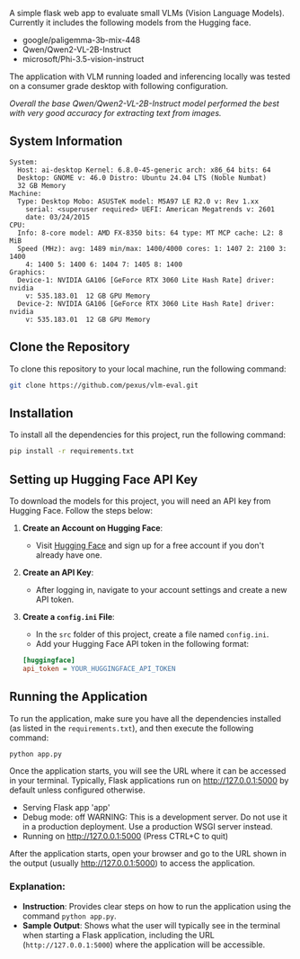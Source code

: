 A simple flask web app to evaluate small VLMs (Vision Language Models). Currently it includes the following models from the Hugging face. 
- google/paligemma-3b-mix-448
- Qwen/Qwen2-VL-2B-Instruct
- microsoft/Phi-3.5-vision-instruct

The application with VLM running loaded and inferencing locally was tested on a consumer grade desktop with following configuration.

_Overall the base Qwen/Qwen2-VL-2B-Instruct model performed the best with very good accuracy for extracting text from images._

## System Information

```plaintext
System:
  Host: ai-desktop Kernel: 6.8.0-45-generic arch: x86_64 bits: 64
  Desktop: GNOME v: 46.0 Distro: Ubuntu 24.04 LTS (Noble Numbat)
  32 GB Memory
Machine:
  Type: Desktop Mobo: ASUSTeK model: M5A97 LE R2.0 v: Rev 1.xx
    serial: <superuser required> UEFI: American Megatrends v: 2601
    date: 03/24/2015
CPU:
  Info: 8-core model: AMD FX-8350 bits: 64 type: MT MCP cache: L2: 8 MiB
  Speed (MHz): avg: 1489 min/max: 1400/4000 cores: 1: 1407 2: 2100 3: 1400
    4: 1400 5: 1400 6: 1404 7: 1405 8: 1400
Graphics:
  Device-1: NVIDIA GA106 [GeForce RTX 3060 Lite Hash Rate] driver: nvidia
    v: 535.183.01  12 GB GPU Memory
  Device-2: NVIDIA GA106 [GeForce RTX 3060 Lite Hash Rate] driver: nvidia
    v: 535.183.01  12 GB GPU Memory
```

## Clone the Repository

To clone this repository to your local machine, run the following command:

```bash
git clone https://github.com/pexus/vlm-eval.git
```

## Installation

To install all the dependencies for this project, run the following command:

```bash
pip install -r requirements.txt

```
## Setting up Hugging Face API Key

To download the models for this project, you will need an API key from Hugging Face. Follow the steps below:

1. **Create an Account on Hugging Face**:
   - Visit [Hugging Face](https://huggingface.co/) and sign up for a free account if you don't already have one.

2. **Create an API Key**:
   - After logging in, navigate to your account settings and create a new API token.

3. **Create a `config.ini` File**:
   - In the `src` folder of this project, create a file named `config.ini`.
   - Add your Hugging Face API token in the following format:

   ```ini
   [huggingface]
   api_token = YOUR_HUGGINGFACE_API_TOKEN

## Running the Application

To run the application, make sure you have all the dependencies installed (as listed in the `requirements.txt`), and then execute the following command:

```bash
python app.py
```
Once the application starts, you will see the URL where it can be accessed in your terminal. Typically, Flask applications run on http://127.0.0.1:5000 by default unless configured otherwise.


* Serving Flask app 'app'
* Debug mode: off
WARNING: This is a development server. Do not use it in a production deployment.
Use a production WSGI server instead.
* Running on http://127.0.0.1:5000 (Press CTRL+C to quit)

After the application starts, open your browser and go to the URL shown in the output (usually http://127.0.0.1:5000) to access the application.


### Explanation:
- **Instruction**: Provides clear steps on how to run the application using the command `python app.py`.
- **Sample Output**: Shows what the user will typically see in the terminal when starting a Flask application, including the URL (`http://127.0.0.1:5000`) where the application will be accessible.

